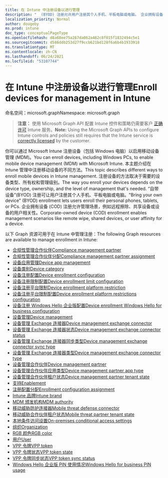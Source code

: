 ```yaml
---
title: 在 Intune 中注册设备以进行管理
description: "  (BYOD) 注册允许用户注册其个人手机、平板电脑或电脑。 企业拥有设备 (COD) 注册允许管理场景，例如远程擦除、共享设备或设备的用户相关性。"
localization_priority: Normal
author: dougeby
ms.prod: intune
doc_type: conceptualPageType
ms.openlocfilehash: d8a68ee75a267da062a462c8f015f1832494c5e1
ms.sourcegitcommit: d586ddb253d27f9ccb621bd128f6a6b4b1933918
ms.translationtype: MT
ms.contentlocale: zh-CN
ms.lasthandoff: 06/24/2021
ms.locfileid: "53107744"
---
```

# <a name="enroll-devices-for-management-in-intune"></a><span data-ttu-id="d7e1a-104">在 Intune 中注册设备以进行管理</span><span class="sxs-lookup"><span data-stu-id="d7e1a-104">Enroll devices for management in Intune</span></span>

<span data-ttu-id="d7e1a-105">命名空间：microsoft.graph</span><span class="sxs-lookup"><span data-stu-id="d7e1a-105">Namespace: microsoft.graph</span></span>

> <span data-ttu-id="d7e1a-106">**注意：** 使用 Microsoft Graph API 配置 Intune 控件和策略仍需要客户 [正确许可](https://www.microsoft.com/en-us/cloud-platform/microsoft-intune-pricing) Intune 服务。</span><span class="sxs-lookup"><span data-stu-id="d7e1a-106">**Note:** Using the Microsoft Graph APIs to configure Intune controls and policies still requires that the Intune service is [correctly licensed](https://www.microsoft.com/en-us/cloud-platform/microsoft-intune-pricing) by the customer.</span></span>

<span data-ttu-id="d7e1a-107">你可以通过 Microsoft Intune 注册设备（包括 Windows 电脑）以启用移动设备管理 (MDM)。</span><span class="sxs-lookup"><span data-stu-id="d7e1a-107">You can enroll devices, including Windows PCs, to enable mobile device management (MDM) with Microsoft Intune.</span></span> <span data-ttu-id="d7e1a-108">本主题介绍在 Intune 管理中注册移动设备的不同方法。</span><span class="sxs-lookup"><span data-stu-id="d7e1a-108">This topic describes different ways to enroll mobile devices in Intune management.</span></span> <span data-ttu-id="d7e1a-109">注册设备的方法取决于需要的设备类型、所有权和管理级别。</span><span class="sxs-lookup"><span data-stu-id="d7e1a-109">The way you enroll your devices depends on the device type, ownership, and the level of management that's needed.</span></span> <span data-ttu-id="d7e1a-110">“自带设备”(BYOD) 注册可让用户注册其个人手机、平板电脑或电脑。</span><span class="sxs-lookup"><span data-stu-id="d7e1a-110">"Bring your own device" (BYOD) enrollment lets users enroll their personal phones, tablets, or PCs.</span></span> <span data-ttu-id="d7e1a-111">企业拥有设备 (COD) 注册允许管理场景，例如远程擦除、共享设备或设备的用户相关性。</span><span class="sxs-lookup"><span data-stu-id="d7e1a-111">Corporate-owned device (COD) enrollment enables management scenarios like remote wipe, shared devices, or user affinity for a device.</span></span>

<span data-ttu-id="d7e1a-112">以下 Graph 资源可用于在 Intune 中管理注册：</span><span class="sxs-lookup"><span data-stu-id="d7e1a-112">The following Graph resources are available to manage enrollment in Intune:</span></span>  

- [<span data-ttu-id="d7e1a-113">合规性管理合作伙伴</span><span class="sxs-lookup"><span data-stu-id="d7e1a-113">Compliance management partner</span></span>](intune-onboarding-compliancemanagementpartner.md)
- [<span data-ttu-id="d7e1a-114">合规性管理合作伙伴分配</span><span class="sxs-lookup"><span data-stu-id="d7e1a-114">Compliance management partner assignment</span></span>](intune-onboarding-compliancemanagementpartnerassignment.md)
- [<span data-ttu-id="d7e1a-115">设备应用管理</span><span class="sxs-lookup"><span data-stu-id="d7e1a-115">Device app management</span></span>](intune-onboarding-deviceappmanagement.md)
- [<span data-ttu-id="d7e1a-116">设备类别</span><span class="sxs-lookup"><span data-stu-id="d7e1a-116">Device category</span></span>](intune-onboarding-devicecategory.md)
- [<span data-ttu-id="d7e1a-117">设备注册配置</span><span class="sxs-lookup"><span data-stu-id="d7e1a-117">Device enrollment configuration</span></span>](intune-onboarding-deviceenrollmentconfiguration.md)
- [<span data-ttu-id="d7e1a-118">设备注册限制配置</span><span class="sxs-lookup"><span data-stu-id="d7e1a-118">Device enrollment limit configuration</span></span>](intune-onboarding-deviceenrollmentlimitconfiguration.md)
- [<span data-ttu-id="d7e1a-119">设备注册平台限制</span><span class="sxs-lookup"><span data-stu-id="d7e1a-119">Device enrollment platform restriction</span></span>](intune-onboarding-deviceenrollmentplatformrestriction.md)
- [<span data-ttu-id="d7e1a-120">设备注册平台限制配置</span><span class="sxs-lookup"><span data-stu-id="d7e1a-120">Device enrollment platform restrictions configuration</span></span>](intune-onboarding-deviceenrollmentplatformrestrictionsconfiguration.md)
- [<span data-ttu-id="d7e1a-121">设备注册 Windows Hello 企业版配置</span><span class="sxs-lookup"><span data-stu-id="d7e1a-121">Device enrollment Windows Hello for business configuration</span></span>](intune-onboarding-deviceenrollmentwindowshelloforbusinessconfiguration.md)
- [<span data-ttu-id="d7e1a-122">设备管理</span><span class="sxs-lookup"><span data-stu-id="d7e1a-122">Device management</span></span>](intune-onboarding-devicemanagement.md)
- [<span data-ttu-id="d7e1a-123">设备管理 Exchange 连接器</span><span class="sxs-lookup"><span data-stu-id="d7e1a-123">Device management exchange connector</span></span>](intune-onboarding-devicemanagementexchangeconnector.md)
- [<span data-ttu-id="d7e1a-124">设备管理 Exchange 连接器状态</span><span class="sxs-lookup"><span data-stu-id="d7e1a-124">Device management exchange connector status</span></span>](intune-onboarding-devicemanagementexchangeconnectorstatus.md)
- [<span data-ttu-id="d7e1a-125">设备管理 Exchange 连接器同步类型</span><span class="sxs-lookup"><span data-stu-id="d7e1a-125">Device management exchange connector sync type</span></span>](intune-onboarding-devicemanagementexchangeconnectorsynctype.md)
- [<span data-ttu-id="d7e1a-126">设备管理 Exchange 连接器类型</span><span class="sxs-lookup"><span data-stu-id="d7e1a-126">Device management exchange connector type</span></span>](intune-onboarding-devicemanagementexchangeconnectortype.md)
- [<span data-ttu-id="d7e1a-127">设备管理合作伙伴</span><span class="sxs-lookup"><span data-stu-id="d7e1a-127">Device management partner</span></span>](intune-onboarding-devicemanagementpartner.md)
- [<span data-ttu-id="d7e1a-128">设备管理合作伙伴应用类型</span><span class="sxs-lookup"><span data-stu-id="d7e1a-128">Device management partner app type</span></span>](intune-onboarding-devicemanagementpartnerapptype.md)
- [<span data-ttu-id="d7e1a-129">设备管理合作伙伴租户状态</span><span class="sxs-lookup"><span data-stu-id="d7e1a-129">Device management partner tenant state</span></span>](intune-onboarding-devicemanagementpartnertenantstate.md)
- [<span data-ttu-id="d7e1a-130">支持</span><span class="sxs-lookup"><span data-stu-id="d7e1a-130">Enablement</span></span>](intune-onboarding-enablement.md)
- [<span data-ttu-id="d7e1a-131">注册配置分配</span><span class="sxs-lookup"><span data-stu-id="d7e1a-131">Enrollment configuration assignment</span></span>](intune-onboarding-enrollmentconfigurationassignment.md)
- [<span data-ttu-id="d7e1a-132">Intune 品牌</span><span class="sxs-lookup"><span data-stu-id="d7e1a-132">Intune brand</span></span>](intune-onboarding-intunebrand.md)
- [<span data-ttu-id="d7e1a-133">MDM 颁发机构</span><span class="sxs-lookup"><span data-stu-id="d7e1a-133">MDM authority</span></span>](intune-onboarding-mdmauthority.md)
- [<span data-ttu-id="d7e1a-134">移动威胁防护连接器</span><span class="sxs-lookup"><span data-stu-id="d7e1a-134">Mobile threat defense connector</span></span>](intune-onboarding-mobilethreatdefenseconnector.md)
- [<span data-ttu-id="d7e1a-135">移动威胁合作伙伴租户状态</span><span class="sxs-lookup"><span data-stu-id="d7e1a-135">Mobile threat partner tenant state</span></span>](intune-onboarding-mobilethreatpartnertenantstate.md)
- [<span data-ttu-id="d7e1a-136">本地条件访问设置</span><span class="sxs-lookup"><span data-stu-id="d7e1a-136">On-premises conditional access settings</span></span>](intune-onboarding-onpremisesconditionalaccesssettings.md)
- [<span data-ttu-id="d7e1a-137">组织</span><span class="sxs-lookup"><span data-stu-id="d7e1a-137">Organization</span></span>](intune-onboarding-organization.md)
- [<span data-ttu-id="d7e1a-138">RGB 颜色</span><span class="sxs-lookup"><span data-stu-id="d7e1a-138">RGB color</span></span>](intune-onboarding-rgbcolor.md)
- [<span data-ttu-id="d7e1a-139">用户</span><span class="sxs-lookup"><span data-stu-id="d7e1a-139">User</span></span>](intune-onboarding-user.md)
- [<span data-ttu-id="d7e1a-140">VPP 令牌</span><span class="sxs-lookup"><span data-stu-id="d7e1a-140">VPP token</span></span>](intune-onboarding-vpptoken.md)
- [<span data-ttu-id="d7e1a-141">VPP 令牌状态</span><span class="sxs-lookup"><span data-stu-id="d7e1a-141">VPP token state</span></span>](intune-onboarding-vpptokenstate.md)
- [<span data-ttu-id="d7e1a-142">VPP 令牌同步状态</span><span class="sxs-lookup"><span data-stu-id="d7e1a-142">VPP token sync status</span></span>](intune-onboarding-vpptokensyncstatus.md)
- [<span data-ttu-id="d7e1a-143">Windows Hello 企业版 PIN 使用情况</span><span class="sxs-lookup"><span data-stu-id="d7e1a-143">Windows Hello for business PIN usage</span></span>](intune-onboarding-windowshelloforbusinesspinusage.md)